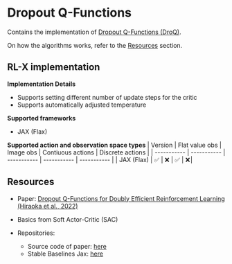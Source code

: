 # Dropout Q-Functions

Contains the implementation of [Dropout Q-Functions (DroQ)](https://arxiv.org/pdf/2110.02034).

On how the algorithms works, refer to the [Resources](#resources) section.


## RL-X implementation

**Implementation Details**
- Supports setting different number of update steps for the critic
- Supports automatically adjusted temperature

**Supported frameworks**
- JAX (Flax)

**Supported action and observation space types**
| Version | Flat value obs | Image obs | Contiuous actions | Discrete actions |
| ----------- | ----------- | ----------- | ----------- | ----------- |
| JAX (Flax) | ✅ | ❌ | ✅ | ❌ |


## Resources
- Paper: [Dropout Q-Functions for Doubly Efficient Reinforcement Learning (Hiraoka et al., 2022)](https://arxiv.org/pdf/2110.02034)

- Basics from Soft Actor-Critic (SAC)

- Repositories:
    - Source code of paper: [here](https://github.com/TakuyaHiraoka/Dropout-Q-Functions-for-Doubly-Efficient-Reinforcement-Learning)
    - Stable Baselines Jax: [here](https://github.com/araffin/sbx/tree/master/sbx/droq)
